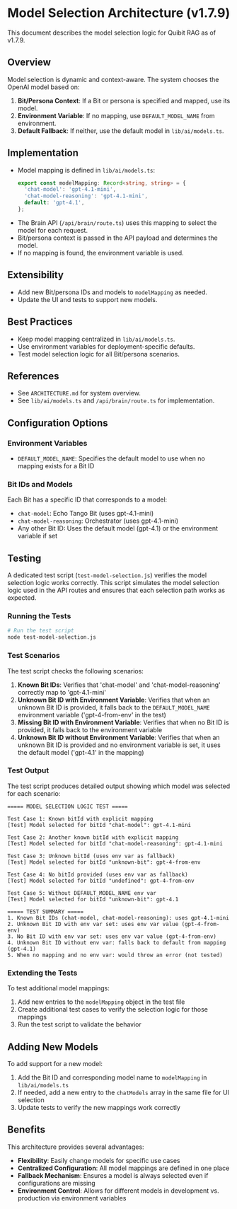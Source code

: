 # Model Selection Architecture (v1.7.9)

This document describes the model selection logic for Quibit RAG as of v1.7.9.

## Overview

Model selection is dynamic and context-aware. The system chooses the OpenAI model based on:
1. **Bit/Persona Context**: If a Bit or persona is specified and mapped, use its model.
2. **Environment Variable**: If no mapping, use `DEFAULT_MODEL_NAME` from environment.
3. **Default Fallback**: If neither, use the default model in `lib/ai/models.ts`.

## Implementation

- Model mapping is defined in `lib/ai/models.ts`:
  ```typescript
  export const modelMapping: Record<string, string> = {
    'chat-model': 'gpt-4.1-mini',
    'chat-model-reasoning': 'gpt-4.1-mini',
    default: 'gpt-4.1',
  };
  ```
- The Brain API (`/api/brain/route.ts`) uses this mapping to select the model for each request.
- Bit/persona context is passed in the API payload and determines the model.
- If no mapping is found, the environment variable is used.

## Extensibility
- Add new Bit/persona IDs and models to `modelMapping` as needed.
- Update the UI and tests to support new models.

## Best Practices
- Keep model mapping centralized in `lib/ai/models.ts`.
- Use environment variables for deployment-specific defaults.
- Test model selection logic for all Bit/persona scenarios.

## References
- See `ARCHITECTURE.md` for system overview.
- See `lib/ai/models.ts` and `/api/brain/route.ts` for implementation.

## Configuration Options

### Environment Variables

- `DEFAULT_MODEL_NAME`: Specifies the default model to use when no mapping exists for a Bit ID

### Bit IDs and Models

Each Bit has a specific ID that corresponds to a model:

- `chat-model`: Echo Tango Bit (uses gpt-4.1-mini)
- `chat-model-reasoning`: Orchestrator (uses gpt-4.1-mini)
- Any other Bit ID: Uses the default model (gpt-4.1) or the environment variable if set

## Testing

A dedicated test script (`test-model-selection.js`) verifies the model selection logic works correctly. This script simulates the model selection logic used in the API routes and ensures that each selection path works as expected.

### Running the Tests

```bash
# Run the test script
node test-model-selection.js
```

### Test Scenarios

The test script checks the following scenarios:

1. **Known Bit IDs**: Verifies that 'chat-model' and 'chat-model-reasoning' correctly map to 'gpt-4.1-mini'
2. **Unknown Bit ID with Environment Variable**: Verifies that when an unknown Bit ID is provided, it falls back to the `DEFAULT_MODEL_NAME` environment variable ('gpt-4-from-env' in the test)
3. **Missing Bit ID with Environment Variable**: Verifies that when no Bit ID is provided, it falls back to the environment variable
4. **Unknown Bit ID without Environment Variable**: Verifies that when an unknown Bit ID is provided and no environment variable is set, it uses the default model ('gpt-4.1' in the mapping)

### Test Output

The test script produces detailed output showing which model was selected for each scenario:

```
===== MODEL SELECTION LOGIC TEST =====

Test Case 1: Known bitId with explicit mapping
[Test] Model selected for bitId "chat-model": gpt-4.1-mini

Test Case 2: Another known bitId with explicit mapping
[Test] Model selected for bitId "chat-model-reasoning": gpt-4.1-mini

Test Case 3: Unknown bitId (uses env var as fallback)
[Test] Model selected for bitId "unknown-bit": gpt-4-from-env

Test Case 4: No bitId provided (uses env var as fallback)
[Test] Model selected for bitId "undefined": gpt-4-from-env

Test Case 5: Without DEFAULT_MODEL_NAME env var
[Test] Model selected for bitId "unknown-bit": gpt-4.1

===== TEST SUMMARY =====
1. Known Bit IDs (chat-model, chat-model-reasoning): uses gpt-4.1-mini
2. Unknown Bit ID with env var set: uses env var value (gpt-4-from-env)
3. No Bit ID with env var set: uses env var value (gpt-4-from-env)
4. Unknown Bit ID without env var: falls back to default from mapping (gpt-4.1)
5. When no mapping and no env var: would throw an error (not tested)
```

### Extending the Tests

To test additional model mappings:

1. Add new entries to the `modelMapping` object in the test file
2. Create additional test cases to verify the selection logic for those mappings
3. Run the test script to validate the behavior

## Adding New Models

To add support for a new model:

1. Add the Bit ID and corresponding model name to `modelMapping` in `lib/ai/models.ts`
2. If needed, add a new entry to the `chatModels` array in the same file for UI selection
3. Update tests to verify the new mappings work correctly

## Benefits

This architecture provides several advantages:

- **Flexibility**: Easily change models for specific use cases
- **Centralized Configuration**: All model mappings are defined in one place
- **Fallback Mechanism**: Ensures a model is always selected even if configurations are missing
- **Environment Control**: Allows for different models in development vs. production via environment variables 